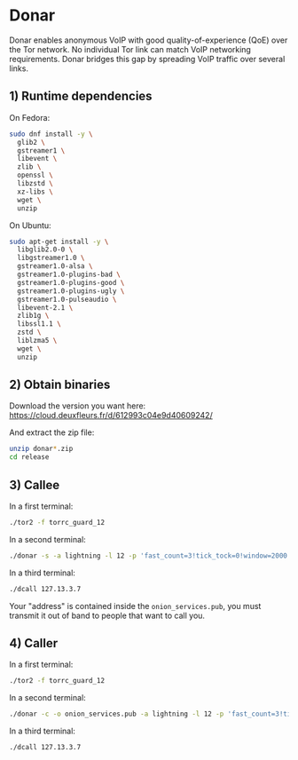 # Donar

Donar enables anonymous VoIP with good quality-of-experience (QoE) over the Tor network. No individual Tor link can match VoIP networking requirements. Donar bridges this gap by spreading VoIP traffic over several links.

## 1) Runtime dependencies

On Fedora:

```bash
sudo dnf install -y \
  glib2 \
  gstreamer1 \
  libevent \
  zlib \
  openssl \
  libzstd \
  xz-libs \
  wget \
  unzip
```

On Ubuntu:

```bash
sudo apt-get install -y \
  libglib2.0-0 \
  libgstreamer1.0 \
  gstreamer1.0-alsa \
  gstreamer1.0-plugins-bad \
  gstreamer1.0-plugins-good \
  gstreamer1.0-plugins-ugly \
  gstreamer1.0-pulseaudio \
  libevent-2.1 \
  zlib1g \
  libssl1.1 \
  zstd \
  liblzma5 \
  wget \
  unzip
```

## 2) Obtain binaries

Download the version you want here: https://cloud.deuxfleurs.fr/d/612993c04e9d40609242/

And extract the zip file:

```bash
unzip donar*.zip
cd release
```

## 3) Callee

In a first terminal:

```bash
./tor2 -f torrc_guard_12
```

In a second terminal:

```bash
./donar -s -a lightning -l 12 -p 'fast_count=3!tick_tock=0!window=2000' -e 5000 -r 5000
```

In a third terminal:

```bash
./dcall 127.13.3.7
```

Your "address" is contained inside the `onion_services.pub`, you must transmit it out of band to people that want to call you.

## 4) Caller

In a first terminal:

```bash
./tor2 -f torrc_guard_12
```

In a second terminal:

```bash
./donar -c -o onion_services.pub -a lightning -l 12 -p 'fast_count=3!tick_tock=0!window=2000' -e 5000 -r 5000
```

In a third terminal:

```bash
./dcall 127.13.3.7
```


